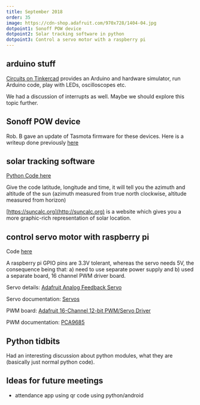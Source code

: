 ```yaml
---
title: September 2018
order: 35
image: https://cdn-shop.adafruit.com/970x728/1404-04.jpg
dotpoint1: Sonoff POW device
dotpoint2: Solar tracking software in python 
dotpoint3: Control a servo motor with a raspberry pi
---
```


## arduino stuff
[Circuits on Tinkercad](https://www.tinkercad.com/circuits) provides an Arduino and hardware simulator, run Arduino code, play with
LEDs, oscilloscopes etc.

We had a discussion of interrupts as well. Maybe we should explore this topic further.

## Sonoff POW device
Rob. B gave an update of Tasmota firmware for these devices. Here is a writeup done previously [here](https://raspberrypisig.github.io/blog/iot/2018/01/30/sonoff-tasmota/)

## solar tracking software
[Python Code here](https://raw.githubusercontent.com/raspberrypisig/solartracker/master/deathray/suncalc.py)

Give the code latitude, longitude and time, it will tell you the azimuth and altitude of the sun (azimuth measured from true north clockwise, altitude measured from horizon)

[https://suncalc.org](http://suncalc.org) is a website which gives you a more graphic-rich representation of solar location.

## control servo motor with raspberry pi
Code [here](https://gist.github.com/raspberrypisig/959662ec1482fa109f87772f76a7ccea)

A raspberry pi GPIO pins are 3.3V tolerant, whereas the servo  needs 5V, the consequence being that: a) need to use separate power supply and 
b) used a separate board, 16 channel PWM driver board.

Servo details: [Adafruit Analog Feedback Servo](https://www.adafruit.com/product/1404)

Servo documentation: [Servos](https://cdn-learn.adafruit.com/downloads/pdf/analog-feedback-servos.pdf)

PWM board: [Adafruit 16-Channel 12-bit PWM/Servo Driver](https://www.adafruit.com/product/815)

PWM documentation: [PCA9685](https://cdn-learn.adafruit.com/downloads/pdf/16-channel-pwm-servo-driver.pdf)

## Python tidbits
Had an interesting discussion about python modules, what they are (basically just normal python code).

## Ideas for future meetings
- attendance app using qr code using python/android
